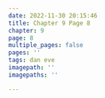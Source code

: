 ```yaml
---
date: 2022-11-30 20:15:46
title: Chapter 9 Page 8
chapter: 9
page: 8
multiple_pages: false
pages: ''
tags: dan eve
imagepath: ''
imagepaths: ''

---
```

